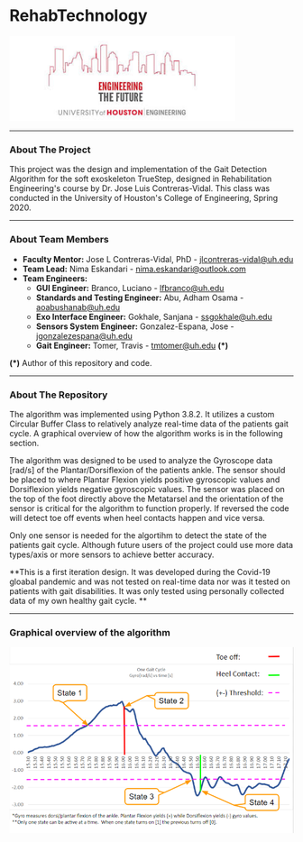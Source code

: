 # RehabTechnology

<img src="images/UH2.png" width="400">

------------

### About The Project

This project was the design and implementation of the Gait Detection Algorithm for the soft exoskeleton TrueStep, designed in Rehabilitation Engineering's course by Dr. Jose Luis Contreras-Vidal. This class was conducted in the University of Houston's College of Engineering, Spring 2020.

------------
### About Team Members

- **Faculty Mentor:** Jose L Contreras-Vidal, PhD - jlcontreras-vidal@uh.edu
- **Team Lead:** Nima Eskandari - nima.eskandari@outlook.com
- **Team Engineers:**
	- **GUI Engineer:** Branco, Luciano - lfbranco@uh.edu 
	- **Standards and Testing Engineer:** Abu, Adham Osama - aoabushanab@uh.edu
	- **Exo Interface Engineer:** Gokhale, Sanjana - ssgokhale@uh.edu
	- **Sensors System Engineer:** Gonzalez-Espana, Jose - jgonzalezespana@uh.edu
	- **Gait Engineer:** Tomer, Travis - tmtomer@uh.edu **(*)**

**(*)** Author of this repository and code.

------------

### About The Repository

The algorithm was implemented using Python 3.8.2.  It utilizes a custom Circular Buffer Class to relatively analyze real-time data of the patients gait cycle. A graphical overview of how the algorithm works is in the following section.

The algorithm was designed to be used to analyze the Gyroscope data [rad/s] of the Plantar/Dorsiflexion of the patients ankle.  The sensor should be placed to where Plantar Flexion yields positive gyroscopic values and Dorsiflexion yields negative gyroscopic values.  The sensor was placed on the top of the foot directly above the Metatarsel and the orientation of the sensor is critical for the algorithm to function properly. If reversed the code will detect toe off events when heel contacts happen and vice versa.  

Only one sensor is needed for the algortihm to detect the state of the patients gait cycle. Although future users of the project could use more data types/axis or more sensors to achieve better accuracy.  

**This is a first iteration design.  It was developed during the Covid-19 gloabal pandemic and was not tested on real-time data nor was it tested on patients with gait disabilities.  It was only tested using personally collected data of my own healthy gait cycle. **

------------

### Graphical overview of the algorithm

<img src="images/AlgorithmOverview.PNG" width="600">
